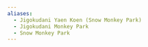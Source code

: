 ```yaml
---
aliases:
  - Jigokudani Yaen Koen (Snow Monkey Park)
  - Jigokudani Monkey Park
  - Snow Monkey Park
---
```

